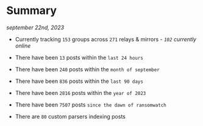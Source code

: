 
# Summary
_september 22nd, 2023_

- Currently tracking `153` groups across `271` relays & mirrors - _`102` currently online_

- There have been `13` posts within the `last 24 hours`

- There have been `240` posts within the `month of september`

- There have been `836` posts within the `last 90 days`

- There have been `2816` posts within the `year of 2023`

- There have been `7507` posts `since the dawn of ransomwatch`

- There are `80` custom parsers indexing posts

